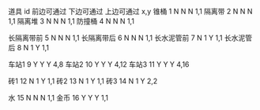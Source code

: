 #### 
道具	id	前边可通过	下边可通过	上边可通过	x,y
锥桶	1	N	N	N	1,1
隔离带	2	N	N	N	1,1
隔离堆	3	N	N	N	1,1
防撞桶	4	N	N	N	1,1
					
长隔离带前	5	N	N	N	1,1
长隔离带后	6	N	N	N	1,1
长水泥管前	7	N	1	Y	1,1
长水泥管后	8	N	1	Y	1,1
					
车站1	9	Y	Y	Y	4,8
车站2	10	Y	Y	Y	4,12
车站3	11	Y	Y	Y	4,16
					
砖1	12	N	1	Y	1,1
砖2	13	N	1	Y	1,1
砖3	14	N	1	Y	2,2
					
水	15	N	N	N	1,1
金币	16	Y	Y	Y	1,1